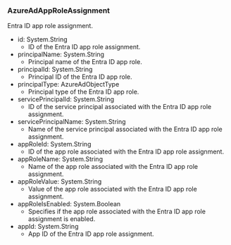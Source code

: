 ### AzureAdAppRoleAssignment
Entra ID app role assignment.

- id: System.String
  - ID of the Entra ID app role assignment.
- principalName: System.String
  - Principal name of the Entra ID app role.
- principalId: System.String
  - Principal ID of the Entra ID app role.
- principalType: AzureAdObjectType
  - Principal type of the Entra ID app role.
- servicePrincipalId: System.String
  - ID of the service principal associated with the Entra ID app role assignment.
- servicePrincipalName: System.String
  - Name of the service principal associated with the Entra ID app role assignment.
- appRoleId: System.String
  - ID of the app role associated with the Entra ID app role assignment.
- appRoleName: System.String
  - Name of the app role associated with the Entra ID app role assignment.
- appRoleValue: System.String
  - Value of the app role associated with the Entra ID app role assignment.
- appRoleIsEnabled: System.Boolean
  - Specifies if the app role associated with the Entra ID app role assignment is enabled.
- appId: System.String
  - App ID of the Entra ID app role assignment.
